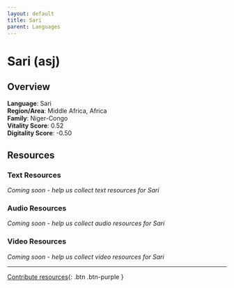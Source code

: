 ```yaml
---
layout: default
title: Sari
parent: Languages
---
```


# Sari (asj)

## Overview

**Language**: Sari  
**Region/Area**: Middle Africa, Africa  
**Family**: Niger-Congo  
**Vitality Score**: 0.52  
**Digitality Score**: -0.50  

## Resources

### Text Resources
*Coming soon - help us collect text resources for Sari*

### Audio Resources
*Coming soon - help us collect audio resources for Sari*

### Video Resources
*Coming soon - help us collect video resources for Sari*

---

[Contribute resources](https://fairtrain.github.io/){: .btn .btn-purple }
